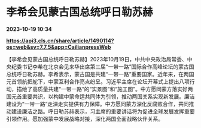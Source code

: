 # 李希会见蒙古国总统呼日勒苏赫

**2023-10-19 10:34**

**https://api3.cls.cn/share/article/1490114?os=web&sv=7.7.5&app=CailianpressWeb**

【李希会见蒙古国总统呼日勒苏赫】2023年10月19日，中共中央政治局常委、中央纪委书记李希在北京会见来华出席第三届“一带一路”国际合作高峰论坛的蒙古国总统呼日勒苏赫。李希表示，蒙古国是共建“一带一路”重要国家。近年来，在两国元首领航把舵下，中蒙互利合作亮点纷呈。习近平主席在论坛开幕式上提出八项行动，描绘了高质量共建“一带一路”的“实景图”和“施工图”。中方愿同蒙方落实好两国元首重要共识，以构建中蒙命运共同体为引领，推动两国关系实现新发展。廉洁建设为“一带一路”走深走实提供有力保障。中方愿同蒙方深化反腐败合作，共同推动建设廉洁之路。呼日勒苏赫表示，习主席的重要讲话将为促进全球发展发挥重要引领作用。愿加强蒙中发展战略对接，深化两国全面战略伙伴关系。